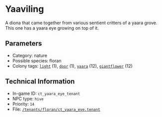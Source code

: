# Yaaviling

A diona that came together from various sentient critters of a yaara grove. This one has a yaara eye growing on top of it.

## Parameters

- Category: nature
- Possible species: floran
- Colony tags: [`light`](https://ceterai.github.io/MyEnternia/Wiki/Tags/Light) (1), [`door`](https://ceterai.github.io/MyEnternia/Wiki/Tags/Door) (1), [`yaara`](https://ceterai.github.io/MyEnternia/Wiki/Tags/Yaara) (12), [`giantflower`](https://ceterai.github.io/MyEnternia/Wiki/Tags/Giantflower) (12)

## Technical Information

- In-game ID: `ct_yaara_eye_tenant`
- NPC type: `hive`
- Priority: `14`
- File: [`/tenants/floran/ct_yaara_eye.tenant`](https://github.com/Ceterai/Enternia/blob/main/tenants/floran/ct_yaara_eye.tenant)
